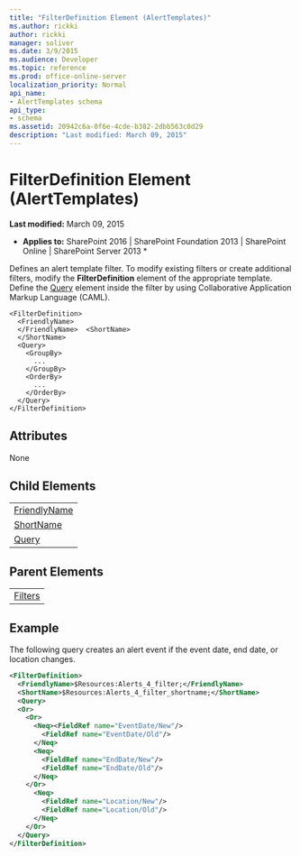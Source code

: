 ```yaml
---
title: "FilterDefinition Element (AlertTemplates)"
ms.author: rickki
author: rickki
manager: soliver
ms.date: 3/9/2015
ms.audience: Developer
ms.topic: reference
ms.prod: office-online-server
localization_priority: Normal
api_name:
- AlertTemplates schema
api_type:
- schema
ms.assetid: 20942c6a-0f6e-4cde-b382-2dbb563c0d29
description: "Last modified: March 09, 2015"
---
```


# FilterDefinition Element (AlertTemplates)

 **Last modified:** March 09, 2015 
  
 * **Applies to:** SharePoint 2016 | SharePoint Foundation 2013 | SharePoint Online | SharePoint Server 2013 * 
  
Defines an alert template filter. To modify existing filters or create additional filters, modify the **FilterDefinition** element of the appropriate template. Define the [Query](query-element-alerttemplates.md) element inside the filter by using Collaborative Application Markup Language (CAML). 
  
```
<FilterDefinition>
  <FriendlyName>
  </FriendlyName>  <ShortName>
  </ShortName>
  <Query>
    <GroupBy>
      ...
    </GroupBy>
    <OrderBy>
      ...
    </OrderBy>
  </Query>
</FilterDefinition>
```

## Attributes

None
  
## Child Elements

||
|:-----|
|[FriendlyName](friendlyname-element-alerttemplates.md) <br/> |
|[ShortName](shortname-element-alerttemplates.md) <br/> |
|[Query](query-element-alerttemplates.md) <br/> |
   
## Parent Elements

||
|:-----|
|[Filters](filters-element-alerttemplates.md)|
   
## Example

The following query creates an alert event if the event date, end date, or location changes.
  
```XML
<FilterDefinition>
  <FriendlyName>$Resources:Alerts_4_filter;</FriendlyName>
  <ShortName>$Resources:Alerts_4_filter_shortname;</ShortName>
  <Query>
  <Or>
    <Or>
      <Neq><FieldRef name="EventDate/New"/>
        <FieldRef name="EventDate/Old"/>
      </Neq>
      <Neq>
        <FieldRef name="EndDate/New"/>
        <FieldRef name="EndDate/Old"/>
      </Neq>
    </Or>
      <Neq>
        <FieldRef name="Location/New"/>
        <FieldRef name="Location/Old"/>
      </Neq>
    </Or>
  </Query>
</FilterDefinition>

```



